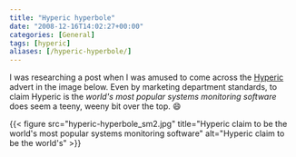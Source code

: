 ```yaml
---
title: "Hyperic hyperbole"
date: "2008-12-16T14:02:27+00:00"
categories: [General]
tags: [hyperic]
aliases: [/hyperic-hyperbole/]
---
```


I was researching a post when I was amused to come across the [Hyperic](http://www.hyperic.com/) advert in the image below. Even by marketing department standards, to claim Hyperic is the *world's most popular systems monitoring software* does seem a teeny, weeny bit over the top. :smile:

{{< figure src="hyperic-hyperbole_sm2.jpg" title="Hyperic claim to be the world's most popular systems monitoring software" alt="Hyperic claim to be the world's" >}}
